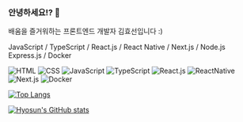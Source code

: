 ### 안녕하세요!? 👋

배움을 즐거워하는 프론트엔드 개발자 김효선입니다 :)

JavaScript / TypeScript /
React.js / React Native / Next.js /
Node.js Express.js / Docker

![HTML](https://img.shields.io/badge/-HTML-orange)
![CSS](https://img.shields.io/badge/-CSS-red)
![JavaScript](https://img.shields.io/badge/-JavaScript-yellow)
![TypeScript](https://img.shields.io/badge/-TypeScript-blue)
![React.js](https://img.shields.io/badge/-React.js-deepskyblue)
![ReactNative](https://img.shields.io/badge/-ReactNative-teal)
![Next.js](https://img.shields.io/badge/-Next.js-white)
![Docker](https://img.shields.io/badge/-Docker-darkblue)

[![Top Langs](https://github-readme-stats.vercel.app/api/top-langs/?username=Khyosunny&layout=compact&theme=vision-friendly-dark)](https://github.com/Khyosunny/github-readme-stats)

[![Hyosun's GitHub stats](https://github-readme-stats.vercel.app/api?username=Khyosunny&show_icons=true&theme=vision-friendly-dark)](https://github.com/Khyosunny/github-readme-stats)



<!--
**Khyosunny/Khyosunny** is a ✨ _special_ ✨ repository because its `README.md` (this file) appears on your GitHub profile.

Here are some ideas to get you started:

- 🔭 I’m currently working on ...
- 🌱 I’m currently learning ...
- 👯 I’m looking to collaborate on ...
- 🤔 I’m looking for help with ...
- 💬 Ask me about ...
- 📫 How to reach me: ...
- 😄 Pronouns: ...
- ⚡ Fun fact: ...
-->
